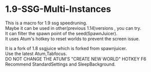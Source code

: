 # 1.9-SSG-Multi-Instances

This is a macro for 1.9 ssg speedruning.      
Maybe it can be used in other(previous 1.14)versions , you can try.      
It can filter the spawn point of the seed(SpawnJuicer).      
It uses Atum's hotkey to reset worlds to prevent the screen issue.      

It is a fork of 1.8 ssgjuice which is forked from spawnjuicer.    
Use the latest Atum,Tabfocus.      
DO NOT CHANGE THE ATUM'S "CREATE NEW WORLD" HOTKEY F6         
Recommend StandardSettings and SleepBackground.      
